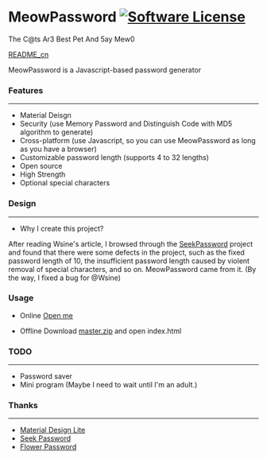 # MeowPassword [![Software License](https://img.shields.io/badge/license-MIT-brightgreen.svg)](https://github.com/MeowCat-Studio/GooTool/blob/master/LICENSE)
The C@ts Ar3 Best Pet And 5ay Mew0

[README_cn](README_cn.md)

MeowPassword is a Javascript-based password generator

### Features
-----------
- Material Deisgn
- Security (use Memory Password and Distinguish Code with MD5 algorithm to generate)
- Cross-platform (use Javascript, so you can use MeowPassword as long as you have a browser)
- Customizable password length (supports 4 to 32 lengths)
- Open source
- High Strength
- Optional special characters

### Design
-----------
- Why I create this project?

After reading Wsine's article, I browsed through the [SeekPassword](https://github.com/Wsine/seekpassword) project and found that there were some defects in the project, such as the fixed password length of 10, the insufficient password length caused by violent removal of special characters, and so on. MeowPassword came from it. (By the way, I fixed a bug for @Wsine)

### Usage
- Online
[Open me](http://password.meowcat.org/)

- Offline
Download [master.zip](https://github.com/MeowCat-Studio/MeowPassword/archive/master.zip) and open index.html

### TODO
-----------
- Password saver
- Mini program (Maybe I need to wait until I'm an adult.)

### Thanks
-----------
- [Material Design Lite](https://getmdl.io/)
- [Seek Password](https://github.com/Wsine/seekpassword)
- [Flower Password](https://flowerpassword.com/)
